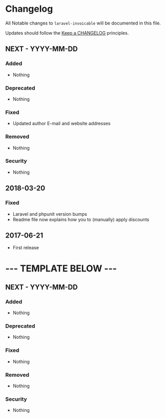 # Changelog

All Notable changes to `laravel-invoicable` will be documented in this file.

Updates should follow the [Keep a CHANGELOG](http://keepachangelog.com/) principles.

## NEXT - YYYY-MM-DD

### Added
- Nothing

### Deprecated
- Nothing

### Fixed
- Updated author E-mail and website addresses

### Removed
- Nothing

### Security
- Nothing

## 2018-03-20
### Fixed
- Laravel and phpunit version bumps
- Readme file now explains how you to (manually) apply discounts

## 2017-06-21
- First release

# --- TEMPLATE BELOW ---

## NEXT - YYYY-MM-DD

### Added
- Nothing

### Deprecated
- Nothing

### Fixed
- Nothing

### Removed
- Nothing

### Security
- Nothing
